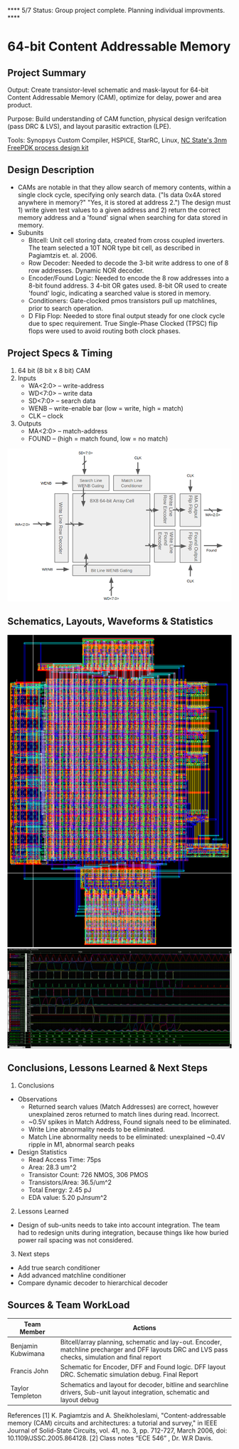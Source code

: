 **** 5/7 Status: Group project complete.  Planning individual improvments. ****

# 64-bit Content Addressable Memory

## Project Summary

Output: Create transistor-level schematic and mask-layout for 64-bit Content Addressable Memory (CAM), optimize for delay, power and area product.

Purpose: Build understanding of CAM function, physical design verifcation (pass DRC & LVS), and layout parasitic extraction (LPE).

Tools: Synopsys Custom Compiler, HSPICE,  StarRC, Linux, [NC State's 3nm FreePDK process design kit](https://eda.ncsu.edu/FreePDK/)


## Design Description
* CAMs are notable in that they allow search of memory contents, within a single clock cycle, specifying only search data. ("Is data 0x4A stored anywhere in memory?" "Yes, it is stored at address 2.")  The design must 1) write given test values to a given address and 2) return the correct memory address and a 'found' signal when searching for data stored in memory.
* Subunits
    * Bitcell: Unit cell storing data, created from cross coupled inverters.  The team selected a 10T NOR type bit cell, as described in Pagiamtzis et. al. 2006.
    * Row Decoder: Needed to decode the 3-bit write address to one of 8 row addresses. Dynamic NOR decoder.
    * Encoder/Found Logic: Needed to encode the 8 row addresses into a 8-bit found address.  3 4-bit OR gates used. 8-bit OR used to create 'found' logic, indicating a searched value is stored in memory.
    * Conditioners: Gate-clocked pmos transistors pull up matchlines, prior to search operation.
    * D Flip Flop: Needed to store final output steady for one clock cycle due to spec requirement.  True Single-Phase Clocked (TPSC) flip flops were used to avoid routing both clock phases. 

## Project Specs & Timing
1. 64 bit (8 bit x 8 bit) CAM
2. Inputs
    * WA<2:0> – write-address
    * WD<7:0> – write data
    * SD<7:0> – search data
    * WENB – write-enable bar (low = write, high = match)
    * CLK – clock
3. Outputs
    * MA<2:0> – match-address
    * FOUND – (high = match found, low = no match)
  
 ![](https://github.com/taylortempleton/64bit_CAM/blob/main/Docs/BlockDiagram_FinalReport.png)

## Schematics, Layouts, Waveforms & Statistics
![](https://github.com/taylortempleton/64bit_CAM/blob/main/Docs/CAM_Master_Layout.png)
![](https://github.com/taylortempleton/64bit_CAM/blob/main/Docs/STARRC_Output.png)

## Conclusions, Lessons Learned & Next Steps
1. Conclusions
* Observations
   *  Returned search values (Match Addresses) are correct, however unexplained zeros returned to match lines during read. Incorrect.
   *  ~0.5V spikes in Match Address, Found signals need to be eliminated.
   *  Write Line abnormality needs to be eliminated.
   *  Match Line abnormality needs to be eliminated: unexplained ~0.4V ripple in M1, abnormal search peaks
* Design Statistics
   * Read Access Time: 75ps
   * Area: 28.3 um^2
   * Transistor Count: 726 NMOS, 306 PMOS
   * Transistors/Area: 36.5/um^2
   * Total Energy: 2.45 pJ
   * EDA value: 5.20 pJ*ns*um^2
2. Lessons Learned
* Design of sub-units needs to take into account integration.  The team had to redesign units during integration, because things like how buried power rail spacing was not considered.
3. Next steps
* Add true search conditioner
* Add advanced matchline conditioner
* Compare dynamic decoder to hierarchical decoder

## Sources & Team WorkLoad

| Team Member                | Actions            |
|----------------------|--------------------------------------|
| Benjamin Kubwimana         | Bitcell/array planning, schematic and lay-out. Encoder, matchline precharger and DFF layouts DRC and LVS pass checks, simulation and final report |
| Francis John       | Schematic for Encoder, DFF and Found logic. DFF layout DRC. Schematic simulation debug. Final Report |
| Taylor Templeton            | Schematics and layout for decoder, bitline and searchline drivers, Sub-unit layout integration, schematic and layout debug |

References
[1] K. Pagiamtzis and A. Sheikholeslami, "Content-addressable memory (CAM)
circuits and architectures: a tutorial and survey," in IEEE Journal of
Solid-State Circuits, vol. 41, no. 3, pp. 712-727, March 2006, doi:
10.1109/JSSC.2005.864128.
[2] Class notes “ECE 546” , Dr. W.R Davis.
